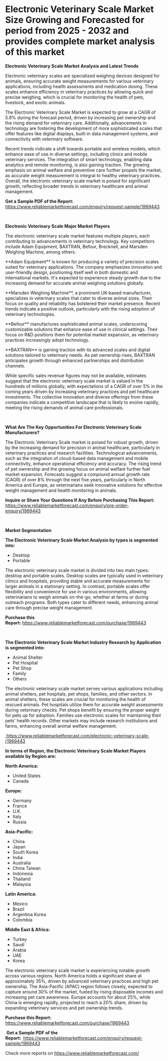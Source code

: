 <p><h1>Electronic Veterinary Scale Market Size Growing and Forecasted for period from 2025 - 2032 and provides complete market analysis of this market</h1></p><p><strong>Electronic Veterinary Scale Market Analysis and Latest Trends</strong></p>
<p><p>Electronic veterinary scales are specialized weighing devices designed for animals, ensuring accurate weight measurements for various veterinary applications, including health assessments and medication dosing. These scales enhance efficiency in veterinary practices by allowing quick and precise weighing, which is crucial for monitoring the health of pets, livestock, and exotic animals.</p><p>The Electronic Veterinary Scale Market is expected to grow at a CAGR of 5.9% during the forecast period, driven by increasing pet ownership and the rising demand for veterinary care. Additionally, advancements in technology are fostering the development of more sophisticated scales that offer features like digital displays, built-in data management systems, and connectivity with veterinary software.</p><p>Recent trends indicate a shift towards portable and wireless models, which enhance ease of use in diverse settings, including clinics and mobile veterinary services. The integration of smart technology, enabling data analytics and remote monitoring, is also gaining traction. The growing emphasis on animal welfare and preventive care further propels the market, as accurate weight measurement is integral to healthy veterinary practices. Overall, the electronic veterinary scale market is poised for significant growth, reflecting broader trends in veterinary healthcare and animal management.</p></p>
<p><strong>Get a Sample PDF of the Report:&nbsp;</strong> <a href="https://www.reliablemarketforecast.com/enquiry/request-sample/1969443?utm_campaign=2443&utm_medium=2&utm_source=Github&utm_content=ia&utm_term=02032025&utm_id=electronic-veterinary-scale">https://www.reliablemarketforecast.com/enquiry/request-sample/1969443</a></p>
<p>&nbsp;</p>
<p><strong>Electronic Veterinary Scale Major Market Players</strong></p>
<p><p>The electronic veterinary scale market features multiple players, each contributing to advancements in veterinary technology. Key competitors include Adam Equipment, BAXTRAN, Befour, Brecknell, and Marsden Weighing Machine, among others.</p><p>**Adam Equipment** is known for producing a variety of precision scales suited for veterinary applications. The company emphasizes innovation and user-friendly design, positioning itself well in both domestic and international markets. It's expected to experience steady growth due to the increasing demand for accurate animal weighing solutions globally.</p><p>**Marsden Weighing Machine**, a prominent UK-based manufacturer, specializes in veterinary scales that cater to diverse animal sizes. Their focus on quality and reliability has bolstered their market presence. Recent trends indicate a positive outlook, particularly with the rising adoption of veterinary technologies.</p><p>**Befour** manufactures sophisticated animal scales, underscoring customizable solutions that enhance ease of use in clinical settings. Their focus on R&D positions them for potential market expansion, as veterinary practices increasingly adopt technology.</p><p>**BAXTRAN** is gaining traction with its advanced scales and digital solutions tailored to veterinary needs. As pet ownership rises, BAXTRAN anticipates growth through enhanced partnerships and distribution channels.</p><p>While specific sales revenue figures may not be available, estimates suggest that the electronic veterinary scale market is valued in the hundreds of millions globally, with expectations of a CAGR of over 5% in the coming years driven by increasing veterinary practices and pet healthcare investments. The collective innovation and diverse offerings from these companies indicate a competitive landscape that is likely to evolve rapidly, meeting the rising demands of animal care professionals.</p></p>
<p>&nbsp;</p>
<p><strong>What Are The Key Opportunities For Electronic Veterinary Scale Manufacturers?</strong></p>
<p><p>The Electronic Veterinary Scale market is poised for robust growth, driven by the increasing demand for precision in animal healthcare, particularly in veterinary practices and research facilities. Technological advancements, such as the integration of cloud-based data management and mobile connectivity, enhance operational efficiency and accuracy. The rising trend of pet ownership and the growing focus on animal welfare further fuel market expansion. Forecasts suggest a compound annual growth rate (CAGR) of over 8% through the next five years, particularly in North America and Europe, as veterinarians seek innovative solutions for effective weight management and health monitoring in animals.</p></p>
<p><strong>Inquire or Share Your Questions If Any Before Purchasing This Report:</strong> <a href="https://www.reliablemarketforecast.com/enquiry/pre-order-enquiry/1969443?utm_campaign=2443&utm_medium=2&utm_source=Github&utm_content=ia&utm_term=02032025&utm_id=electronic-veterinary-scale">https://www.reliablemarketforecast.com/enquiry/pre-order-enquiry/1969443</a></p>
<p>&nbsp;</p>
<p><strong>Market Segmentation</strong></p>
<p><strong>The Electronic Veterinary Scale Market Analysis by types is segmented into:</strong></p>
<p><ul><li>Desktop</li><li>Portable</li></ul></p>
<p><p>The electronic veterinary scale market is divided into two main types: desktop and portable scales. Desktop scales are typically used in veterinary clinics and hospitals, providing stable and accurate measurements for larger animals in a stationary setting. In contrast, portable scales offer flexibility and convenience for use in various environments, allowing veterinarians to weigh animals on-the-go, whether at farms or during outreach programs. Both types cater to different needs, enhancing animal care through precise weight management.</p></p>
<p><strong>Purchase this Report:&nbsp;</strong><a href="https://www.reliablemarketforecast.com/purchase/1969443?utm_campaign=2443&utm_medium=2&utm_source=Github&utm_content=ia&utm_term=02032025&utm_id=electronic-veterinary-scale">https://www.reliablemarketforecast.com/purchase/1969443</a></p>
<p>&nbsp;</p>
<p><strong>The Electronic Veterinary Scale Market Industry Research by Application is segmented into:</strong></p>
<p><ul><li>Animal Shelter</li><li>Pet Hospital</li><li>Pet Shop</li><li>Family</li><li>Others</li></ul></p>
<p><p>The electronic veterinary scale market serves various applications including animal shelters, pet hospitals, pet shops, families, and other sectors. In animal shelters, these scales are crucial for monitoring the health of rescued animals. Pet hospitals utilize them for accurate weight assessments during veterinary checks. Pet shops benefit by ensuring the proper weight for pets up for adoption. Families use electronic scales for maintaining their pets' health records. Other markets may include research institutions and farms, enhancing overall animal welfare management.</p></p>
<p><a href="https://www.reliablemarketforecast.com/electronic-veterinary-scale-r1969443?utm_campaign=2443&utm_medium=2&utm_source=Github&utm_content=ia&utm_term=02032025&utm_id=electronic-veterinary-scale">&nbsp;https://www.reliablemarketforecast.com/electronic-veterinary-scale-r1969443</a></p>
<p><strong>In terms of Region, the Electronic Veterinary Scale Market Players available by Region are:</strong></p>
<p>
    <p> <strong> North America: </strong>
        <ul>
            <li>United States</li>
            <li>Canada</li>
        </ul>
        </p> 
    <p> <strong> Europe: </strong>
        <ul>
            <li>Germany</li>
            <li>France</li>
            <li>U.K.</li>
            <li>Italy</li>
            <li>Russia</li>
        </ul>
        </p> 
    <p> <strong> Asia-Pacific: </strong>
        <ul>
            <li>China</li>
            <li>Japan</li>
            <li>South Korea</li>
            <li>India</li>
            <li>Australia</li>
            <li>China Taiwan</li>
            <li>Indonesia</li>
            <li>Thailand</li>
            <li>Malaysia</li>
        </ul>
        </p> 
    <p> <strong> Latin America: </strong>
        <ul>
            <li>Mexico</li>
            <li>Brazil</li>
            <li>Argentina Korea</li>
            <li>Colombia</li>
        </ul>
        </p> 
    <p> <strong> Middle East & Africa: </strong>
        <ul>
            <li>Turkey</li>
            <li>Saudi</li>
            <li>Arabia</li>
            <li>UAE</li>
            <li>Korea</li>
        </ul>
    </p>
    </p>
<p><p>The electronic veterinary scale market is experiencing notable growth across various regions. North America holds a significant share at approximately 35%, driven by advanced veterinary practices and high pet ownership. The Asia-Pacific (APAC) region follows closely, expected to capture around 30% of the market, fueled by rising disposable incomes and increasing pet care awareness. Europe accounts for about 25%, while China is emerging rapidly, projected to reach a 20% share, driven by expanding veterinary services and pet ownership trends.</p></p>
<p><strong>Purchase this Report: </strong><a href="https://www.reliablemarketforecast.com/purchase/1969443?utm_campaign=2443&utm_medium=2&utm_source=Github&utm_content=ia&utm_term=02032025&utm_id=electronic-veterinary-scale">https://www.reliablemarketforecast.com/purchase/1969443</a></p>
<p>&nbsp;<strong>Get a Sample PDF of the Report:&nbsp;&nbsp;</strong><a href="https://www.reliablemarketforecast.com/enquiry/request-sample/1969443?utm_campaign=2443&utm_medium=2&utm_source=Github&utm_content=ia&utm_term=02032025&utm_id=electronic-veterinary-scale">https://www.reliablemarketforecast.com/enquiry/request-sample/1969443</a></p>
<p><strong></strong></p>
<p>Check more reports on <a href="https://www.reliablemarketforecast.com/?utm_campaign=2443&utm_medium=2&utm_source=Github&utm_content=ia&utm_term=02032025&utm_id=electronic-veterinary-scale">https://www.reliablemarketforecast.com/</a></p>